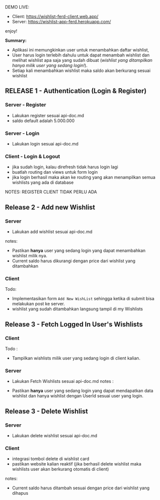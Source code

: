 DEMO LIVE:
- Client: https://wishlist-ferd-client.web.app/
- Server: https://wishlist-app-ferd.herokuapp.com/

enjoy!

**Summary:**

- Aplikasi ini memungkinkan user untuk menambahkan daftar wishlist,
- User harus login terlebih dahulu untuk dapat menambah wishlist dan melihat wishlist apa saja yang sudah dibuat (_wishlist yang ditampilkan hanya milik user yang sedang login!_).
- Setiap kali menambahkan wishlist maka saldo akan berkurang sesuai wishlist

## **RELEASE 1 - Authentication (Login & Register)**

### **Server - Register**

- Lakukan register sesuai api-doc.md
- saldo default adalah 5.000.000

### **Server - Login**

- Lakukan login sesuai api-doc.md

### **Client - Login & Logout**

- jika sudah login, kalau direfresh tidak harus login lagi
- buatlah routing dan views untuk form login
- jika login berhasil maka akan ke routing yang akan menampilkan semua wishlists yang ada di database

NOTES: REGISTER CLIENT TIDAK PERLU ADA

## **Release 2 - Add new Wishlist**

### **Server**

- Lakukan add wishlist sesuai api-doc.md

notes:

- Pastikan **hanya** user yang sedang login yang dapat menambahkan wishlist milik nya.
- Current saldo harus dikurangi dengan price dari wishlist yang ditambahkan

### **Client**

Todo:

- Implementasikan form `Add New WishList` sehingga ketika di submit bisa melakukan post ke server.
- wishlist yang sudah ditambahkan langsung tampil di my Wishlists

## **Release 3 - Fetch Logged In User's Wishlists**

### **Client**

Todo :

- Tampilkan wishlists milik user yang sedang login di client kalian.

### **Server**

- Lakukan Fetch Wishlists sesuai api-doc.md
  notes :

- Pastikan **hanya** user yang sedang login yang dapat mendapatkan data wishlist dan hanya wishlist dengan UserId sesuai user yang login.

## Release 3 - Delete Wishlist

### Server

- Lakukan delete wishlist sesuai api-doc.md

### Client

- integrasi tombol delete di wishlist card
- pastikan website kalian reaktif (jika berhasil delete wishlist maka wishlists user akan berkurang otomatis di client)

notes:

- Current saldo harus ditambah sesuai dengan price dari wishlist yang dihapus
